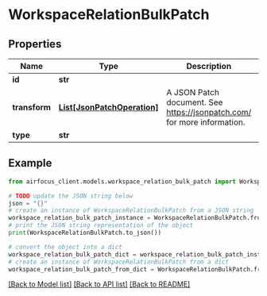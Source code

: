 # WorkspaceRelationBulkPatch


## Properties

Name | Type | Description | Notes
------------ | ------------- | ------------- | -------------
**id** | **str** |  | 
**transform** | [**List[JsonPatchOperation]**](JsonPatchOperation.md) | A JSON Patch document. See https://jsonpatch.com/ for more information. | 
**type** | **str** |  | 

## Example

```python
from airfocus_client.models.workspace_relation_bulk_patch import WorkspaceRelationBulkPatch

# TODO update the JSON string below
json = "{}"
# create an instance of WorkspaceRelationBulkPatch from a JSON string
workspace_relation_bulk_patch_instance = WorkspaceRelationBulkPatch.from_json(json)
# print the JSON string representation of the object
print(WorkspaceRelationBulkPatch.to_json())

# convert the object into a dict
workspace_relation_bulk_patch_dict = workspace_relation_bulk_patch_instance.to_dict()
# create an instance of WorkspaceRelationBulkPatch from a dict
workspace_relation_bulk_patch_from_dict = WorkspaceRelationBulkPatch.from_dict(workspace_relation_bulk_patch_dict)
```
[[Back to Model list]](../README.md#documentation-for-models) [[Back to API list]](../README.md#documentation-for-api-endpoints) [[Back to README]](../README.md)


